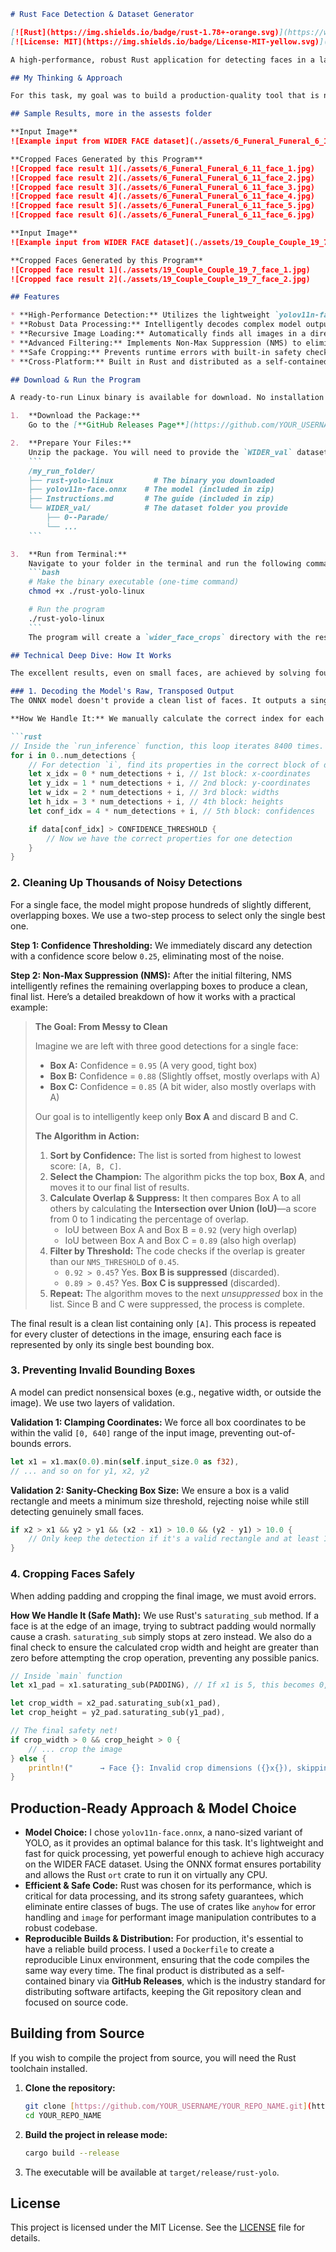 ````markdown
# Rust Face Detection & Dataset Generator

[![Rust](https://img.shields.io/badge/rust-1.78+-orange.svg)](https://www.rust-lang.org/)
[![License: MIT](https://img.shields.io/badge/License-MIT-yellow.svg)](https://opensource.org/licenses/MIT)

A high-performance, robust Rust application for detecting faces in a large batch of images and generating a clean, cropped face dataset. This tool is built for efficiency and reliability, leveraging Rust's performance and safety features to process the WIDER FACE dataset and produce over 18,000 cropped faces from ~3,200 images.

## My Thinking & Approach

For this task, my goal was to build a production-quality tool that is not only fast but also exceptionally robust. I prioritized handling the messy reality of raw model output by implementing a multi-stage pipeline: first, efficiently decoding the model's complex, transposed array structure, second, using Non-Max Suppression (NMS) to de-noise thousands of overlapping detections into single, high-confidence results, and finally, employing safe math and boundary checks to prevent panics during image cropping. The entire process is wrapped in a command-line application distributed as a self-contained Linux binary via GitHub Releases, demonstrating a complete, production-ready workflow.

## Sample Results, more in the assests folder

**Input Image**
![Example input from WIDER FACE dataset](./assets/6_Funeral_Funeral_6_11.jpg)

**Cropped Faces Generated by this Program**
![Cropped face result 1](./assets/6_Funeral_Funeral_6_11_face_1.jpg)
![Cropped face result 2](./assets/6_Funeral_Funeral_6_11_face_2.jpg)
![Cropped face result 3](./assets/6_Funeral_Funeral_6_11_face_3.jpg)
![Cropped face result 4](./assets/6_Funeral_Funeral_6_11_face_4.jpg)
![Cropped face result 5](./assets/6_Funeral_Funeral_6_11_face_5.jpg)
![Cropped face result 6](./assets/6_Funeral_Funeral_6_11_face_6.jpg)

**Input Image**
![Example input from WIDER FACE dataset](./assets/19_Couple_Couple_19_7.jpg)

**Cropped Faces Generated by this Program**
![Cropped face result 1](./assets/19_Couple_Couple_19_7_face_1.jpg)
![Cropped face result 2](./assets/19_Couple_Couple_19_7_face_2.jpg)

## Features

* **High-Performance Detection:** Utilizes the lightweight `yolov11n-face` ONNX model for fast and accurate inference.
* **Robust Data Processing:** Intelligently decodes complex model output and sanitizes detections.
* **Recursive Image Loading:** Automatically finds all images in a directory and its subdirectories.
* **Advanced Filtering:** Implements Non-Max Suppression (NMS) to eliminate duplicate and noisy bounding boxes.
* **Safe Cropping:** Prevents runtime errors with built-in safety checks for image boundaries and dimensions.
* **Cross-Platform:** Built in Rust and distributed as a self-contained Linux binary using Docker.

## Download & Run the Program

A ready-to-run Linux binary is available for download. No installation of Rust or other dependencies is required.

1.  **Download the Package:**
    Go to the [**GitHub Releases Page**](https://github.com/YOUR_USERNAME/YOUR_REPO_NAME/releases/latest) and download the `rust-yolo-submission.zip` file.

2.  **Prepare Your Files:**
    Unzip the package. You will need to provide the `WIDER_val` dataset. Your folder should look like this:
    ```
    /my_run_folder/
    ├── rust-yolo-linux         # The binary you downloaded
    ├── yolov11n-face.onnx    # The model (included in zip)
    ├── Instructions.md       # The guide (included in zip)
    └── WIDER_val/            # The dataset folder you provide
        ├── 0--Parade/
        └── ...
    ```

3.  **Run from Terminal:**
    Navigate to your folder in the terminal and run the following commands:
    ```bash
    # Make the binary executable (one-time command)
    chmod +x ./rust-yolo-linux

    # Run the program
    ./rust-yolo-linux
    ```
    The program will create a `wider_face_crops` directory with the results.

## Technical Deep Dive: How It Works

The excellent results, even on small faces, are achieved by solving four main challenges when working with raw ONNX model outputs.

### 1. Decoding the Model's Raw, Transposed Output
The ONNX model doesn't provide a clean list of faces. It outputs a single, giant array with a "transposed" shape of `[1, 5, 8400]`. This means the data for all 8400 potential detections is scattered across 5 separate blocks.

**How We Handle It:** We manually calculate the correct index for each property of a potential detection. This careful indexing correctly reassembles the scattered data into meaningful face detections.

```rust
// Inside the `run_inference` function, this loop iterates 8400 times.
for i in 0..num_detections {
    // For detection `i`, find its properties in the correct block of data.
    let x_idx = 0 * num_detections + i, // 1st block: x-coordinates
    let y_idx = 1 * num_detections + i, // 2nd block: y-coordinates
    let w_idx = 2 * num_detections + i, // 3rd block: widths
    let h_idx = 3 * num_detections + i, // 4th block: heights
    let conf_idx = 4 * num_detections + i, // 5th block: confidences

    if data[conf_idx] > CONFIDENCE_THRESHOLD {
        // Now we have the correct properties for one detection
    }
}
````

### 2\. Cleaning Up Thousands of Noisy Detections

For a single face, the model might propose hundreds of slightly different, overlapping boxes. We use a two-step process to select only the single best one.

**Step 1: Confidence Thresholding:** We immediately discard any detection with a confidence score below `0.25`, eliminating most of the noise.

**Step 2: Non-Max Suppression (NMS):** After the initial filtering, NMS intelligently refines the remaining overlapping boxes to produce a clean, final list. Here’s a detailed breakdown of how it works with a practical example:

> **The Goal: From Messy to Clean**
>
> Imagine we are left with three good detections for a single face:
>
>   * **Box A:** Confidence = `0.95` (A very good, tight box)
>   * **Box B:** Confidence = `0.88` (Slightly offset, mostly overlaps with A)
>   * **Box C:** Confidence = `0.85` (A bit wider, also mostly overlaps with A)
>
> Our goal is to intelligently keep only **Box A** and discard B and C.
>
> **The Algorithm in Action:**
>
> 1.  **Sort by Confidence:** The list is sorted from highest to lowest score: `[A, B, C]`.
> 2.  **Select the Champion:** The algorithm picks the top box, **Box A**, and moves it to our final list of results.
> 3.  **Calculate Overlap & Suppress:** It then compares Box A to all others by calculating the **Intersection over Union (IoU)**—a score from 0 to 1 indicating the percentage of overlap.
>       * IoU between Box A and Box B = `0.92` (very high overlap)
>       * IoU between Box A and Box C = `0.89` (also high overlap)
> 4.  **Filter by Threshold:** The code checks if the overlap is greater than our `NMS_THRESHOLD` of `0.45`.
>       * `0.92 > 0.45`? Yes. **Box B is suppressed** (discarded).
>       * `0.89 > 0.45`? Yes. **Box C is suppressed** (discarded).
> 5.  **Repeat:** The algorithm moves to the next *unsuppressed* box in the list. Since B and C were suppressed, the process is complete.

The final result is a clean list containing only `[A]`. This process is repeated for every cluster of detections in the image, ensuring each face is represented by only its single best bounding box.

### 3\. Preventing Invalid Bounding Boxes

A model can predict nonsensical boxes (e.g., negative width, or outside the image). We use two layers of validation.

**Validation 1: Clamping Coordinates:** We force all box coordinates to be within the valid `[0, 640]` range of the input image, preventing out-of-bounds errors.

```rust
let x1 = x1.max(0.0).min(self.input_size.0 as f32),
// ... and so on for y1, x2, y2
```

**Validation 2: Sanity-Checking Box Size:** We ensure a box is a valid rectangle and meets a minimum size threshold, rejecting noise while still detecting genuinely small faces.

```rust
if x2 > x1 && y2 > y1 && (x2 - x1) > 10.0 && (y2 - y1) > 10.0 {
    // Only keep the detection if it's a valid rectangle and at least 10x10 pixels.
}
```

### 4\. Cropping Faces Safely

When adding padding and cropping the final image, we must avoid errors.

**How We Handle It (Safe Math):** We use Rust's `saturating_sub` method. If a face is at the edge of an image, trying to subtract padding would normally cause a crash. `saturating_sub` simply stops at zero instead. We also do a final check to ensure the calculated crop width and height are greater than zero before attempting the crop operation, preventing any possible panics.

```rust
// Inside `main` function
let x1_pad = x1.saturating_sub(PADDING), // If x1 is 5, this becomes 0, not -5.

let crop_width = x2_pad.saturating_sub(x1_pad),
let crop_height = y2_pad.saturating_sub(y1_pad),

// The final safety net!
if crop_width > 0 && crop_height > 0 {
    // ... crop the image
} else {
    println!("      → Face {}: Invalid crop dimensions ({}x{}), skipping", ...),
}
```

## Production-Ready Approach & Model Choice

  * **Model Choice:** I chose `yolov11n-face.onnx`, a nano-sized variant of YOLO, as it provides an optimal balance for this task. It's lightweight and fast for quick processing, yet powerful enough to achieve high accuracy on the WIDER FACE dataset. Using the ONNX format ensures portability and allows the Rust `ort` crate to run it on virtually any CPU.
  * **Efficient & Safe Code:** Rust was chosen for its performance, which is critical for data processing, and its strong safety guarantees, which eliminate entire classes of bugs. The use of crates like `anyhow` for error handling and `image` for performant image manipulation contributes to a robust codebase.
  * **Reproducible Builds & Distribution:** For production, it's essential to have a reliable build process. I used a `Dockerfile` to create a reproducible Linux environment, ensuring that the code compiles the same way every time. The final product is distributed as a self-contained binary via **GitHub Releases**, which is the industry standard for distributing software artifacts, keeping the Git repository clean and focused on source code.

## Building from Source

If you wish to compile the project from source, you will need the Rust toolchain installed.

1.  **Clone the repository:**
    ```bash
    git clone [https://github.com/YOUR_USERNAME/YOUR_REPO_NAME.git](https://github.com/YOUR_USERNAME/YOUR_REPO_NAME.git)
    cd YOUR_REPO_NAME
    ```
2.  **Build the project in release mode:**
    ```bash
    cargo build --release
    ```
3.  The executable will be available at `target/release/rust-yolo`.

## License

This project is licensed under the MIT License. See the [LICENSE](https://www.google.com/search?q=LICENSE) file for details.

```
```